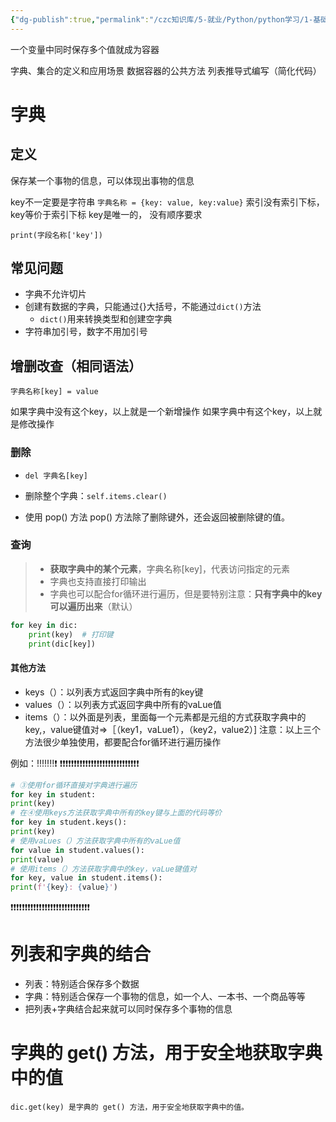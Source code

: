 ```yaml
---
{"dg-publish":true,"permalink":"/czc知识库/5-就业/Python/python学习/1-基础的基础/106-字典 数据容器/","dgPassFrontmatter":true,"created":"2024-11-03T17:20:15.147+08:00","updated":"2024-12-08T12:39:45.289+08:00"}
---
```



一个变量中同时保存多个值就成为容器

字典、集合的定义和应用场景
数据容器的公共方法
列表推导式编写（简化代码）

# 字典

## 定义

保存某一个事物的信息，可以体现出事物的信息

key不一定要是字符串
`字典名称 = {key: value, key:value}`
索引没有索引下标，key等价于索引下标
key是唯一的，
没有顺序要求

`print(字段名称['key'])`

## 常见问题
- 字典不允许切片
- 创建有数据的字典，只能通过{}大括号，不能通过`dict()`方法
	- `dict()`用来转换类型和创建空字典
- 字符串加引号，数字不用加引号

## 增删改查（相同语法）

`字典名称[key] = value`

如果字典中没有这个key，以上就是一个新增操作
如果字典中有这个key，以上就是修改操作

### 删除

- `del 字典名[key]`

- 删除整个字典：`self.items.clear()`

- 使用 pop() 方法
	pop() 方法除了删除键外，还会返回被删除键的值。
### 查询


> - **获取字典中的某个元素**，字典名称[key]，代表访问指定的元素
> - 字典也支持直接打印输出
> - 字典也可以配合for循环进行遍历，但是要特别注意：**只有字典中的key可以遍历出来**（默认）

```python
for key in dic:
	print(key)  # 打印键
	print(dic[key])
```

#### 其他方法

- keys（）：以列表方式返回字典中所有的key键
- values（）：以列表方式返回字典中所有的vaLue值
- items（）：以外面是列表，里面每一个元素都是元组的方式获取字典中的key,，value键值对=>［（key1，vaLue1），（key2，value2）]
注意：以上三个方法很少单独使用，都要配合for循环进行遍历操作

例如：!!!!!‼️❗
❗❗❗❗❗❗❗❗❗❗❗❗❗❗❗❗❗❗❗❗❗❗❗❗❗❗❗❗
```python
# ③使用for循环直接对字典进行遍历
for key in student:
print(key)
# 在④使用keys方法获取字典中所有的key键与上面的代码等价
for key in student.keys():
print(key)
# 使用vaLues（）方法获取字典中所有的vaLue值
for value in student.values():
print(value)
# 使用items（）方法获取字典中的key，vaLue键值对
for key, value in student.items():
print(f'{key}: {value}')
```
❗❗❗❗❗❗❗❗❗❗❗❗❗❗❗❗❗❗❗❗❗❗❗❗❗❗❗❗

# 列表和字典的结合

- 列表：特别适合保存多个数据
- 字典：特别适合保存一个事物的信息，如一个人、一本书、一个商品等等
- 把列表+字典结合起来就可以同时保存多个事物的信息


# 字典的 get() 方法，用于安全地获取字典中的值

`dic.get(key) 是字典的 get() 方法，用于安全地获取字典中的值。`